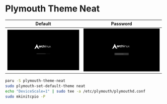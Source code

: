 # Plymouth Theme Neat

| Default                                          | Password                                           |
| ------------------------------------------------ | -------------------------------------------------- |
| ![Default Screenshot](./screenshots/default.png) | ![Password Screenshot](./screenshots/password.png) |

```sh
paru -S plymouth-theme-neat
sudo plymouth-set-default-theme neat
echo "DeviceScale=1" | sudo tee -a /etc/plymouth/plymouthd.conf
sudo mkinitcpio -P
```

